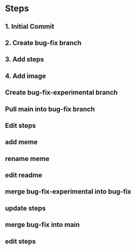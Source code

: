 # Steps
## 1. Initial Commit
## 2. Create bug-fix branch
## 3. Add steps
## 4. Add image
## Create bug-fix-experimental branch
## Pull main into bug-fix branch
## Edit steps
## add meme
## rename meme
## edit readme
## merge bug-fix-experimental into bug-fix
## update steps
## merge bug-fix into main
## edit steps

